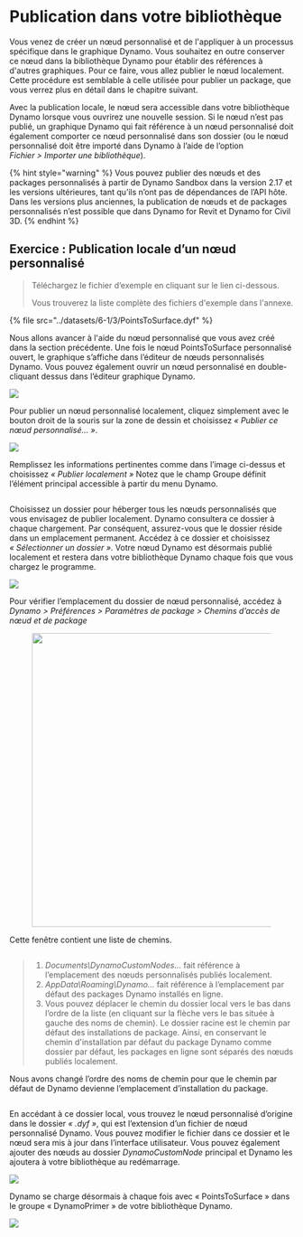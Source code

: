 # Publication dans votre bibliothèque

Vous venez de créer un nœud personnalisé et de l'appliquer à un processus spécifique dans le graphique Dynamo. Vous souhaitez en outre conserver ce nœud dans la bibliothèque Dynamo pour établir des références à d'autres graphiques. Pour ce faire, vous allez publier le nœud localement. Cette procédure est semblable à celle utilisée pour publier un package, que vous verrez plus en détail dans le chapitre suivant.

Avec la publication locale, le nœud sera accessible dans votre bibliothèque Dynamo lorsque vous ouvrirez une nouvelle session. Si le nœud n’est pas publié, un graphique Dynamo qui fait référence à un nœud personnalisé doit également comporter ce nœud personnalisé dans son dossier (ou le nœud personnalisé doit être importé dans Dynamo à l’aide de l’option _Fichier > Importer une bibliothèque_).

{% hint style="warning" %} Vous pouvez publier des nœuds et des packages personnalisés à partir de Dynamo Sandbox dans la version 2.17 et les versions ultérieures, tant qu’ils n’ont pas de dépendances de l’API hôte. Dans les versions plus anciennes, la publication de nœuds et de packages personnalisés n’est possible que dans Dynamo for Revit et Dynamo for Civil 3D. {% endhint %}

## Exercice : Publication locale d’un nœud personnalisé

> Téléchargez le fichier d’exemple en cliquant sur le lien ci-dessous.
>
> Vous trouverez la liste complète des fichiers d'exemple dans l'annexe.

{% file src="../datasets/6-1/3/PointsToSurface.dyf" %}

Nous allons avancer à l'aide du nœud personnalisé que vous avez créé dans la section précédente. Une fois le nœud PointsToSurface personnalisé ouvert, le graphique s’affiche dans l’éditeur de nœuds personnalisés Dynamo. Vous pouvez également ouvrir un nœud personnalisé en double-cliquant dessus dans l’éditeur graphique Dynamo.

![](../images/6-1/3/publishcustomnodelocally01.jpg)

Pour publier un nœud personnalisé localement, cliquez simplement avec le bouton droit de la souris sur la zone de dessin et choisissez _« Publier ce nœud personnalisé… »_.

![](../images/6-1/3/publishcustomnodeexercise-02.jpg)

Remplissez les informations pertinentes comme dans l’image ci-dessus et choisissez _« Publier localement »_ Notez que le champ Groupe définit l’élément principal accessible à partir du menu Dynamo.

<figure><img src="../../.gitbook/assets/publish_a_package.png" alt=""><figcaption></figcaption></figure>

Choisissez un dossier pour héberger tous les nœuds personnalisés que vous envisagez de publier localement. Dynamo consultera ce dossier à chaque chargement. Par conséquent, assurez-vous que le dossier réside dans un emplacement permanent. Accédez à ce dossier et choisissez _« Sélectionner un dossier »._ Votre nœud Dynamo est désormais publié localement et restera dans votre bibliothèque Dynamo chaque fois que vous chargez le programme.

![](../images/6-1/3/publishcustomnodeexercise-04.jpg)

Pour vérifier l’emplacement du dossier de nœud personnalisé, accédez à _Dynamo > Préférences > Paramètres de package > Chemins d’accès de nœud et de package_

<figure><img src="../../.gitbook/assets/settings.png" alt="" width="520"><figcaption></figcaption></figure>

Cette fenêtre contient une liste de chemins.

<figure><img src="../../.gitbook/assets/package-locations.png" alt=""><figcaption></figcaption></figure>

> 1. _Documents\\DynamoCustomNodes…_ fait référence à l’emplacement des nœuds personnalisés publiés localement.
> 2. _AppData\\Roaming\\Dynamo…_ fait référence à l’emplacement par défaut des packages Dynamo installés en ligne.
> 3. Vous pouvez déplacer le chemin du dossier local vers le bas dans l’ordre de la liste (en cliquant sur la flèche vers le bas située à gauche des noms de chemin). Le dossier racine est le chemin par défaut des installations de package. Ainsi, en conservant le chemin d'installation par défaut du package Dynamo comme dossier par défaut, les packages en ligne sont séparés des nœuds publiés localement.

Nous avons changé l’ordre des noms de chemin pour que le chemin par défaut de Dynamo devienne l’emplacement d’installation du package.

<figure><img src="../../.gitbook/assets/updated-package-locations.png" alt=""><figcaption></figcaption></figure>

En accédant à ce dossier local, vous trouvez le nœud personnalisé d’origine dans le dossier _« .dyf »_, qui est l’extension d’un fichier de nœud personnalisé Dynamo. Vous pouvez modifier le fichier dans ce dossier et le nœud sera mis à jour dans l’interface utilisateur. Vous pouvez également ajouter des nœuds au dossier _DynamoCustomNode_ principal et Dynamo les ajoutera à votre bibliothèque au redémarrage.

![](../images/6-1/3/publishcustomnodeexercise-08.jpg)

Dynamo se charge désormais à chaque fois avec « PointsToSurface » dans le groupe « DynamoPrimer » de votre bibliothèque Dynamo.

![](../images/6-1/3/publishcustomnodeexercise-09.jpg)

